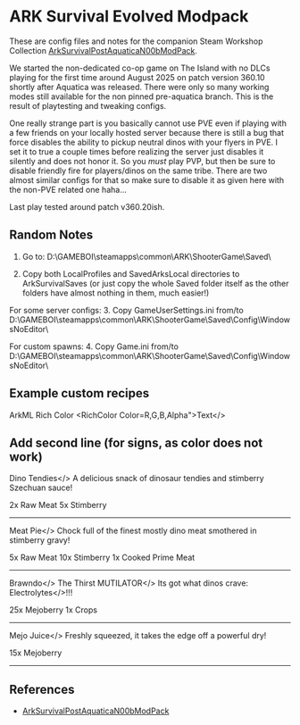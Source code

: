 ARK Survival Evolved Modpack
===
These are config files and notes for the companion Steam Workshop Collection [ArkSurvivalPostAquaticaN00bModPack](https://steamcommunity.com/sharedfiles/filedetails/?id=3544914722).

We started the non-dedicated co-op game on The Island with no DLCs playing for the first time around August 2025 on patch version 360.10 shortly after Aquatica was released. There were only so many working modes still available for the non pinned pre-aquatica branch. This is the result of playtesting and tweaking configs.

One really strange part is you basically cannot use PVE even if playing with a few friends on your locally hosted server because there is still a bug that force disables the ability to pickup neutral dinos with your flyers in PVE. I set it to true a couple times before realizing the server just disables it silently and does not honor it. So you *must* play PVP, but then be sure to disable friendly fire for players/dinos on the same tribe. There are two almost similar configs for that so make sure to disable it as given here with the non-PVE related one haha...

Last play tested around patch v360.20ish.

## Random Notes
1. Go to:
D:\GAMEBOI\steamapps\common\ARK\ShooterGame\Saved\

2. Copy both LocalProfiles and SavedArksLocal directories to ArkSurvivalSaves
(or just copy the whole Saved folder itself as the other folders have almost nothing in them, much easier!)

For some server configs:
3. Copy GameUserSettings.ini from/to D:\GAMEBOI\steamapps\common\ARK\ShooterGame\Saved\Config\WindowsNoEditor\

For custom spawns:
4. Copy Game.ini from/to D:\GAMEBOI\steamapps\common\ARK\ShooterGame\Saved\Config\WindowsNoEditor\



## Example custom recipes
ArkML Rich Color <RichColor Color=R,G,B,Alpha">Text</>

Add second line (for signs, as color does not work)
<br/>
---

<RichColor Color="0.8,0.4,0.1,1.0">Dino Tendies</>
A delicious snack of dinosaur tendies and stimberry Szechuan sauce!

2x Raw Meat
5x Stimberry

---

<RichColor Color="0.9,0.2,0.2,1.0">Meat Pie</>
Chock full of the finest mostly dino meat smothered in stimberry gravy!

5x  Raw Meat
10x Stimberry
1x  Cooked Prime Meat

---

<RichColor Color="0.2,1.0,0.1,1.0">Brawndo</> The Thirst <RichColor Color="1.0,0.2,0.2,1.0">MUTILATOR</>
Its got what dinos crave: <RichColor Color="1.0,0.9,0.1,1.0">Electrolytes</>!!!

25x Mejoberry
 1x Crops

---

<RichColor Color="0.5,0.0,0.5,1.0">Mejo Juice</>
Freshly squeezed, it takes the edge off a powerful dry!

15x Mejoberry

---

## References
* [ArkSurvivalPostAquaticaN00bModPack](https://steamcommunity.com/sharedfiles/filedetails/?id=3544914722)
